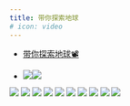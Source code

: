 ```yaml
---
title: 带你探索地球
# icon: video
---
```


- [带你探索地球:film_projector:](https://www.bilibili.com/bangumi/play/ss45622?spm_id_from=333.337.0.0)
  
- <img src="/life_file/video/explore_earth/explore_earth01.jpeg"/><img src="/life_file/video/explore_earth/explore_earth02.jpeg"/>
<img src="/life_file/video/explore_earth/explore_earth03.jpeg"/>
<img src="/life_file/video/explore_earth/explore_earth04.jpeg"/>
<img src="/life_file/video/explore_earth/explore_earth05.jpeg"/>
<img src="/life_file/video/explore_earth/explore_earth06.jpeg"/>
<img src="/life_file/video/explore_earth/explore_earth08.jpeg"/>
<img src="/life_file/video/explore_earth/explore_earth09.jpeg"/>
<img src="/life_file/video/explore_earth/explore_earth07.jpeg"/>
<img src="/life_file/video/explore_earth/explore_earth11.jpeg"/>
<img src="/life_file/video/explore_earth/explore_earth12.jpeg"/>
<img src="/life_file/video/explore_earth/explore_earth10.jpeg"/>